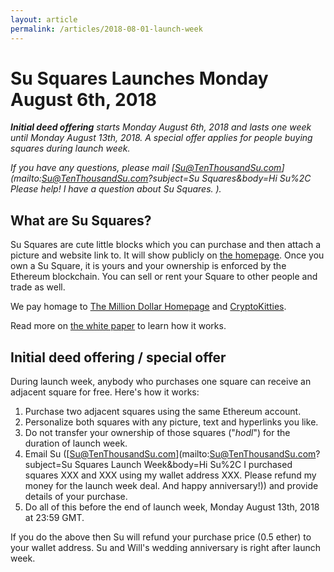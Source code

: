 ```yaml
---
layout: article
permalink: /articles/2018-08-01-launch-week
---
```


# Su Squares Launches Monday August 6th, 2018

***Initial deed offering** starts Monday August 6th, 2018 and lasts one week until Monday August 13th, 2018. A special offer applies for people buying squares during launch week.*

*If you have any questions, please mail [Su@TenThousandSu.com](mailto:Su@TenThousandSu.com?subject=Su Squares&body=Hi Su%2C Please help! I have a question about Su Squares. ).*

## What are Su Squares?

Su Squares are cute little blocks which you can purchase and then attach a picture and website link to. It will show publicly on [the homepage](/). Once you own a Su Square, it is yours and your ownership is enforced by the Ethereum blockchain. You can sell or rent your Square to other people and trade as well.

We pay homage to [The Million Dollar Homepage](http://milliondollarhomepage.com/) and [CryptoKitties](https://www.cryptokitties.co/).

Read more on [the white paper](/white-paper) to learn how it works.

## Initial deed offering / special offer

During launch week, anybody who purchases one square can receive an adjacent square for free. Here's how it works:

1. Purchase two adjacent squares using the same Ethereum account.
2. Personalize both squares with any picture, text and hyperlinks you like.
3. Do not transfer your ownership of those squares ("*hodl*") for the duration of launch week.
4. Email Su ([Su@TenThousandSu.com](mailto:Su@TenThousandSu.com?subject=Su Squares Launch Week&body=Hi Su%2C I purchased squares XXX and XXX using my wallet address XXX. Please refund my money for the launch week deal. And happy anniversary!)) and provide details of your purchase.
5. Do all of this before the end of launch week, Monday August 13th, 2018 at 23:59 GMT.

If you do the above then Su will refund your purchase price (0.5 ether) to your wallet address. Su and Will's wedding anniversary is right after launch week.